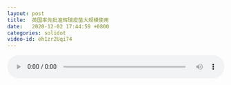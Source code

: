 ```yaml
---
layout: post
title:  英国率先批准辉瑞疫苗大规模使用
date:   2020-12-02 17:44:59 +0800
categories: solidot
video-id: eh1zr2Uqi74
---
```


<audio src="/assets/f01f4b960b3111f292803f30b7ba1533.mp3" style="width: 100%;" controls></audio>

